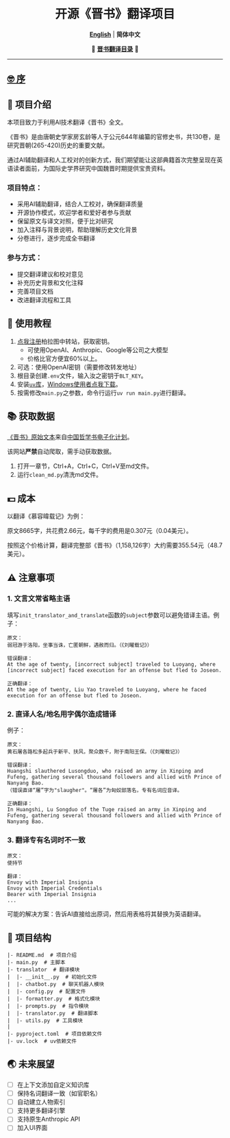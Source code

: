 <div align="center">
<h1> 开源《晋书》翻译项目 </h1>

[**English**](docs/README_EN.md) | **简体中文**

📑 [**晋书翻译目录**](docs/contents.md) 📑
</div>

---
## [🤓 序](docs/PROLOGUE_ZH.MD)

## 🤔 项目介绍
本项目致力于利用AI技术翻译《晋书》全文。

《晋书》是由唐朝史学家房玄龄等人于公元644年编纂的官修史书，共130卷，是研究晋朝(265-420)历史的重要文献。

通过AI辅助翻译和人工校对的创新方式，我们期望能让这部典籍首次完整呈现在英语读者面前，为国际史学界研究中国魏晋时期提供宝贵资料。

### 项目特点：

- 采用AI辅助翻译，结合人工校对，确保翻译质量
- 开源协作模式，欢迎学者和爱好者参与贡献
- 保留原文与译文对照，便于比对研究
- 加入注释与背景说明，帮助理解历史文化背景
- 分卷进行，逐步完成全书翻译

### 参与方式：
- 提交翻译建议和校对意见
- 补充历史背景和文化注释
- 完善项目文档
- 改进翻译流程和工具

## 📑 使用教程
1. [点我注册](https://api.bltcy.ai/register?aff=q3ue)柏拉图中转站，获取密钥。
   - 可使用OpenAI、Anthropic、Google等公司之大模型
   - 价格比官方便宜60%以上。
2. 可选：使用OpenAI密钥（需要修改转发地址）
3. 根目录创建`.env`文件，输入汝之密钥于`BLT_KEY`。
4. 安装[`uv`库](https://github.com/astral-sh/uv)，[Windows使用者点我下载](https://github.com/astral-sh/uv/releases/download/0.5.8/uv-x86_64-pc-windows-msvc.zip)。
5. 按需修改`main.py`之参数，命令行运行`uv run main.py`进行翻译。

## 📚 获取数据
[《晋书》原始文本](https://ctext.org/wiki.pl?if=gb&res=788577&remap=gb)来自[中国哲学书电子化计划](https://ctext.org/zhs)。

该网站**严禁**自动爬取，需手动获取数据。
1. 打开一章节，Ctrl+A，Ctrl+C，Ctrl+V至md文件。
2. 运行`clean_md.py`清洗md文件。

## 💵 成本
以翻译《慕容暐载记》为例：

原文8665字，共花费2.66元，每千字的费用是0.307元（0.04美元）。

按照这个价格计算，翻译完整部《晋书》（1,158,126字）大约需要355.54元（48.7美元）。

## ⚠ 注意事项
### 1. 文言文常省略主语
填写`init_translator_and_translate`函数的`subject`参数可以避免错译主语。例子：
```
原文：
弱冠游于洛阳，坐事当诛，亡匿朝鲜，遇赦而归。（《刘曜载记》）

错误翻译：
At the age of twenty, [incorrect subject] traveled to Luoyang, where [incorrect subject] faced execution for an offense but fled to Joseon.

正确翻译：
At the age of twenty, Liu Yao traveled to Luoyang, where he faced execution for an offense but fled to Joseon.
```

### 2. 直译人名/地名用字偶尔造成错译
例子：
```
原文：
黄石屠各路松多起兵于新平、扶风，聚众数千，附于南阳王保。（《刘曜载记》）

错误翻译：
Huangshi slauthered Lusongduo, who raised an army in Xinping and Fufeng, gathering several thousand followers and allied with Prince of Nanyang Bao.
（错误直译“屠”字为"slaugher"。“屠各”为匈奴部落名，专有名词应音译。

正确翻译：
In Huangshi, Lu Songduo of the Tuge raised an army in Xinping and Fufeng, gathering several thousand followers and allied with Prince of Nanyang Bao.
```

### 3. 翻译专有名词时不一致
```
原文：
使持节

翻译：
Envoy with Imperial Insignia
Envoy with Imperial Credentials
Bearer with Imperial Insignia
...
```
可能的解决方案：告诉AI直接给出原词，然后用表格将其替换为英语翻译。


## 💬 项目结构
```
|- README.md  # 项目介绍
|- main.py  # 主脚本
|- translator  # 翻译模块
|  |- __init__.py  # 初始化文件
|  |- chatbot.py  # 聊天机器人模块
|  |- config.py  # 配置文件
|  |- formatter.py  # 格式化模块
|  |- prompts.py  # 指令模块
|  |- translator.py  # 翻译脚本
|  |- utils.py  # 工具模块
|
|- pyproject.toml  # 项目依赖文件
|- uv.lock  # uv依赖文件
```

## 🌏 未来展望
- [ ] 在上下文添加自定义知识库
- [ ] 保持名词翻译一致（如官职名）
- [ ] 自动建立人物索引
- [ ] 支持更多翻译引擎
- [ ] 支持原生Anthropic API
- [ ] 加入UI界面
